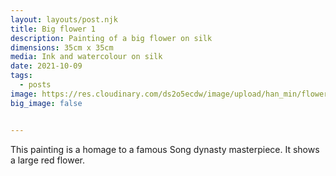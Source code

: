 ```yaml
---
layout: layouts/post.njk
title: Big flower 1
description: Painting of a big flower on silk
dimensions: 35cm x 35cm
media: Ink and watercolour on silk
date: 2021-10-09
tags:
  - posts
image: https://res.cloudinary.com/ds2o5ecdw/image/upload/han_min/flower_on_silk_highres.jpg
big_image: false


---
```


This painting is a homage to a famous Song dynasty masterpiece. It shows a large red flower. 